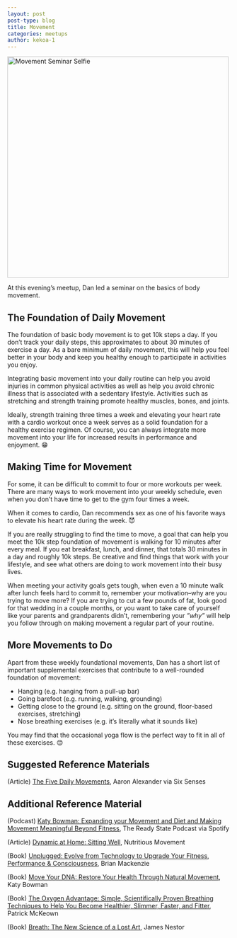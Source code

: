 ```yaml
---
layout: post
post-type: blog
title: Movement
categories: meetups
author: kekoa-1
---
```


<img src="https://drive.google.com/uc?export=view&id=1-29CG_-_ZyItVshkMj65cq9of3o5Ck1R" alt="Movement Seminar Selfie" width="500"/>

At this evening’s meetup, Dan led a seminar on the basics of body movement.

## The Foundation of Daily Movement

The foundation of basic body movement is to get 10k steps a day. If you don’t track your daily steps, this approximates to about 30 minutes of exercise a day. As a bare minimum of daily movement, this will help you feel better in your body and keep you healthy enough to participate in activities you enjoy.

Integrating basic movement into your daily routine can help you avoid injuries in common physical activities as well as help you avoid chronic illness that is associated with a sedentary lifestyle. Activities such as stretching and strength training promote healthy muscles, bones, and joints.

Ideally, strength training three times a week and elevating your heart rate with a cardio workout once a week serves as a solid foundation for a healthy exercise regimen. Of course, you can always integrate more movement into your life for increased results in performance and enjoyment. 😁

## Making Time for Movement

For some, it can be difficult to commit to four or more workouts per week. There are many ways to work movement into your weekly schedule, even when you don’t have time to get to the gym four times a week.

When it comes to cardio, Dan recommends sex as one of his favorite ways to elevate his heart rate during the week. 😈

If you are really struggling to find the time to move, a goal that can help you meet the 10k step foundation of movement is walking for 10 minutes after every meal. If you eat breakfast, lunch, and dinner, that totals 30 minutes in a day and roughly 10k steps. Be creative and find things that work with your lifestyle, and see what others are doing to work movement into their busy lives.

When meeting your activity goals gets tough, when even a 10 minute walk after lunch feels hard to commit to, remember your motivation–why are you trying to move more? If you are trying to cut a few pounds of fat, look good for that wedding in a couple months, or you want to take care of yourself like your parents and grandparents didn’t, remembering your _”why”_ will help you follow through on making movement a regular part of your routine.

## More Movements to Do

Apart from these weekly foundational movements, Dan has a short list of important supplemental exercises that contribute to a well-rounded foundation of movement:

- Hanging (e.g. hanging from a pull-up bar)
- Going barefoot (e.g. running, walking, grounding)
- Getting close to the ground (e.g. sitting on the ground, floor-based exercises, stretching)
- Nose breathing exercises (e.g. it’s literally what it sounds like)

You may find that the occasional yoga flow is the perfect way to fit in all of these exercises. 😊

## Suggested Reference Materials

(Article) [The Five Daily Movements](https://www.sixsenses.com/en/at-home-with-six-senses-stories/friends-of-six-senses-with-aaron-alexander), Aaron Alexander via Six Senses

## Additional Reference Material

(Podcast) [Katy Bowman: Expanding your Movement and Diet and Making Movement Meaningful Beyond Fitness](https://open.spotify.com/episode/2m2NSpwAfOAqghfD079w3Q?si=qJI4sufhRpWb--1G5eazuQ), The Ready State Podcast via Spotify

(Article) [Dynamic at Home: Sitting Well](https://www.nutritiousmovement.com/dynamic-at-home-sitting-well/), Nutritious Movement

(Book) [Unplugged: Evolve from Technology to Upgrade Your Fitness, Performance & Consciousness](https://www.amazon.com/dp/1628602619?ref_=cm_sw_r_mwn_dp_P2C2813K86670QDDQJJF), Brian Mackenzie

(Book) [Move Your DNA: Restore Your Health Through Natural Movement](https://a.co/d/aLIJ0cL), Katy Bowman

(Book) [The Oxygen Advantage: Simple, Scientifically Proven Breathing Techniques to Help You Become Healthier, Slimmer, Faster, and Fitter](https://a.co/d/94S32g3), Patrick McKeown 

(Book) [Breath: The New Science of a Lost Art](https://www.amazon.com/Breath-New-Science-Lost-Art/dp/0735213615), James Nestor
